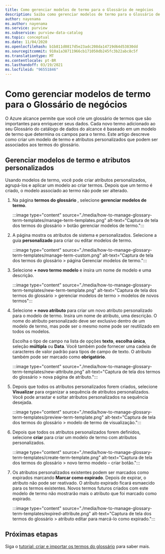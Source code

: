 ```yaml
---
title: Como gerenciar modelos de termo para o Glossário de negócios
description: Saiba como gerenciar modelos de termo para o Glossário de negócios em um catálogo de dados do Azure alcance.
author: nayenama
ms.author: nayenama
ms.service: purview
ms.subservice: purview-data-catalog
ms.topic: conceptual
ms.date: 11/04/2020
ms.openlocfilehash: b1b811d0817d5e23adc208da14719d64d53830dd
ms.sourcegitcommit: 910a1a38711966cb171050db245fc3b22abc8c5f
ms.translationtype: MT
ms.contentlocale: pt-BR
ms.lasthandoff: 03/19/2021
ms.locfileid: "96551846"
---
```

# <a name="how-to-manage-term-templates-for-business-glossary"></a>Como gerenciar modelos de termo para o Glossário de negócios

O Azure alcance permite que você crie um glossário de termos que são importantes para enriquecer seus dados. Cada novo termo adicionado ao seu Glossário do catálogo de dados do alcance é baseado em um modelo de termo que determina os campos para o termo. Este artigo descreve como criar um modelo de termo e atributos personalizados que podem ser associados aos termos do glossário.

## <a name="manage-term-templates-and-custom-attributes"></a>Gerenciar modelos de termo e atributos personalizados

Usando modelos de termo, você pode criar atributos personalizados, agrupá-los e aplicar um modelo ao criar termos. Depois que um termo é criado, o modelo associado ao termo não pode ser alterado.

1. Na página **termos do glossário** , selecione **gerenciar modelos de termo**.

   :::image type="content" source="./media/how-to-manage-glossary-term-templates/manage-term-templates.png" alt-text="Captura de tela dos termos do glossário > botão gerenciar modelos de termo.":::

2. A página mostra os atributos de sistema e personalizados. Selecione a guia **personalizado** para criar ou editar modelos de termo.

   :::image type="content" source="./media/how-to-manage-glossary-term-templates/manage-term-custom.png" alt-text="Captura de tela dos termos do glossário > página Gerenciar modelos de termo.":::

3. Selecione **+ novo termo modelo** e insira um nome de modelo e uma descrição.

   :::image type="content" source="./media/how-to-manage-glossary-term-templates/new-term-template.png" alt-text="Captura de tela dos termos do glossário > gerenciar modelos de termo > modelos de novos termos":::

4. Selecione **+ novo atributo** para criar um novo atributo personalizado para o modelo de termo. Insira um nome de atributo, uma descrição. O nome do atributo personalizado deve ser exclusivo dentro de um modelo de termo, mas pode ser o mesmo nome pode ser reutilizado em todos os modelos.

   Escolha o tipo de campo na lista de opções **texto**, **escolha única**, seleção **múltipla** ou  **Data**. Você também pode fornecer uma cadeia de caracteres de valor padrão para tipos de campo de texto.  O atributo também pode ser marcado como **obrigatório**.

   :::image type="content" source="./media/how-to-manage-glossary-term-templates/new-attribute.png" alt-text="Captura de tela dos termos do glossário > nova página de atributo.":::

5. Depois que todos os atributos personalizados forem criados, selecione **Visualizar** para organizar a sequência de atributos personalizados. Você pode arrastar e soltar atributos personalizados na sequência desejada.

   :::image type="content" source="./media/how-to-manage-glossary-term-templates/preview-term-template.png" alt-text="Captura de tela dos termos do glossário > modelo de termo de visualização.":::

6. Depois que todos os atributos personalizados forem definidos, selecione **criar** para criar um modelo de termo com atributos personalizados.

   :::image type="content" source="./media/how-to-manage-glossary-term-templates/create-term-template.png" alt-text="Captura de tela dos termos do glossário > novo termo modelo – criar botão.":::

7. Os atributos personalizados existentes podem ser marcados como expirados marcando **Marcar como expirado**. Depois de expirar, o atributo não pode ser reativado. O atributo expirado ficará esmaecido para os termos existentes. Novos termos futuros criados com este modelo de termo não mostrarão mais o atributo que foi marcado como expirado.

   :::image type="content" source="./media/how-to-manage-glossary-term-templates/expired-attribute.png" alt-text="Captura de tela dos termos do glossário > atributo editar para marcá-lo como expirado.":::

## <a name="next-steps"></a>Próximas etapas

Siga o [tutorial: criar e importar os termos do glossário](tutorial-import-create-glossary-terms.md) para saber mais.
